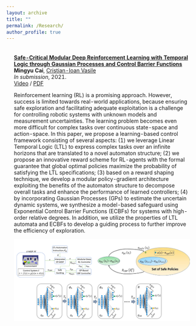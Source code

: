 ```yaml
---
layout: archive
title: ""
permalink: /Research/
author_profile: true
---
```


<table style="width:100%;border:0px;border-spacing:0px;border-collapse:separate;margin-right:auto;margin-left:auto;"><tbody>
     <tr>
         <td style="padding:20px;width:50%;vertical-align:middle">
           <a href="https://arxiv.org/abs/2109.02791">
               <papertitle><strong>Safe-Critical Modular Deep Reinforcement Learning with Temporal Logic through Gaussian Processes and Control Barrier Functions</strong></papertitle>
           </a>
           <br>
           <strong>Mingyu Cai</strong>,
           <a href="https://cristianvasile.com/">Cristian-Ioan Vasile</a>
           <br>
           <em>In submission</em>, 2021.
           <br>
           <a href="https://www.youtube.com/watch?v=fkCyAgx_FWM/">Video</a> /
           <a href="https://arxiv.org/abs/2109.02791">PDF</a>
           <p></p>
           <p>Reinforcement learning (RL) is a promising approach. However, success is limited towards real-world applications, because ensuring safe exploration and facilitating adequate exploitation is a challenge for controlling robotic systems with unknown models and measurement uncertainties. The learning problem becomes even more difficult for complex tasks over continuous state-space and action-space. In this paper, we propose a learning-based control framework consisting of several aspects: (1) we leverage Linear Temporal Logic (LTL) to express complex tasks over an infinite horizons that are translated to a novel automaton structure; (2) we propose an innovative reward scheme for RL-agents with the formal guarantee that global optimal policies maximize the probability of satisfying the LTL specifications; (3) based on a reward shaping technique, we develop a modular policy-gradient architecture exploiting the benefits of the automaton structure to decompose overall tasks and enhance the performance of learned controllers; (4) by incorporating Gaussian Processes (GPs) to estimate the uncertain dynamic systems, we synthesize a model-based safeguard using Exponential Control Barrier Functions (ECBFs) for systems with high-order relative degrees. In addition, we utilize the properties of LTL automata and ECBFs to develop a guiding process to further improve the efficiency of exploration. </p>
                <img src='/papers_files/Safety_Critical/Demo.png' width="480">
    </td>
</tr>
